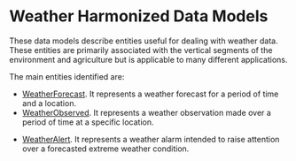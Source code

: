 # Weather Harmonized Data Models

These data models describe entities useful for dealing with weather data. These entities are primarily
associated with the vertical segments of the environment and agriculture but is applicable to
many different applications.

The main entities identified are:

+ [WeatherForecast](../WeatherForecast/doc/spec.md). It represents a weather forecast for a period of time and a location. 
+ [WeatherObserved](../WeatherObserved/doc/spec.md). It represents a weather observation made over a period of time at a specific location.
* [WeatherAlert](../WeatherAlert/doc/spec.md). It represents a weather alarm intended to raise attention over a forecasted extreme weather condition. 
